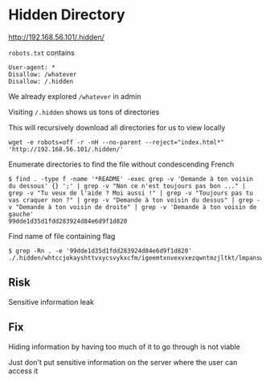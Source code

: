 # Hidden Directory

http://192.168.56.101/.hidden/

`robots.txt` contains

```
User-agent: *
Disallow: /whatever
Disallow: /.hidden
```

We already explored `/whatever` in admin

Visiting `/.hidden` shows us tons of directories

This will recursively download all directories for us to view locally

```
wget -e robots=off -r -nH --no-parent --reject="index.html*" 'http://192.168.56.101/.hidden/'
```

Enumerate directories to find the file without condescending French

```
$ find . -type f -name '*README' -exec grep -v 'Demande à ton voisin du dessous' {} ';' | grep -v "Non ce n'est toujours pas bon ..." | grep -v "Tu veux de l'aide ? Moi aussi !" | grep -v "Toujours pas tu vas craquer non ?" | grep -v "Demande à ton voisin du dessus" | grep -v "Demande à ton voisin de droite" | grep -v 'Demande à ton voisin de gauche'
99dde1d35d1fdd283924d84e6d9f1d820
```

Find name of file containing flag

```
$ grep -Rn . -e '99dde1d35d1fdd283924d84e6d9f1d820'
./.hidden/whtccjokayshttvxycsvykxcfm/igeemtxnvexvxezqwntmzjltkt/lmpanswobhwcozdqixbowvbrhw/README:1:99dde1d35d1fdd283924d84e6d9f1d820
```

## Risk

Sensitive information leak

## Fix

Hiding information by having too much of it to go through is not viable

Just don't put sensitive information on the server where the user can access it
